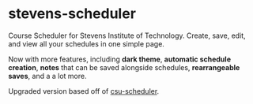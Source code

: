 # stevens-scheduler
Course Scheduler for Stevens Institute of Technology. Create, save, edit, and view all your schedules in one simple page.

Now with more features, including **dark theme**, **automatic schedule creation**, **notes** that can be saved alongside schedules, **rearrangeable saves**, and a a lot more.

Upgraded version based off of [csu-scheduler](https://github.com/Shizcow/csu-scheduler).
